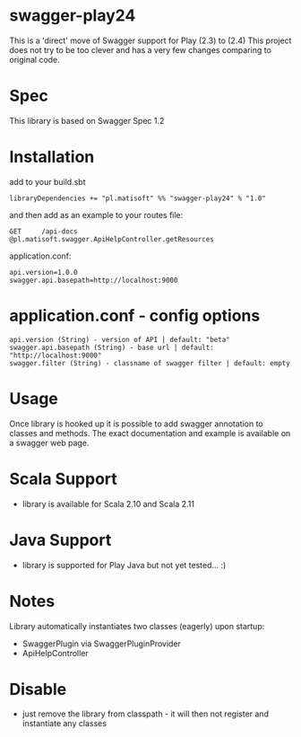 # swagger-play24
This is a 'direct' move of Swagger support for Play (2.3) to (2.4)
This project does not try to be too clever and has a very few changes comparing to original code.

# Spec
This library is based on Swagger Spec 1.2

# Installation
add to your build.sbt

```
libraryDependencies += "pl.matisoft" %% "swagger-play24" % "1.0"
```

and then
add as an example to your routes file:

```
GET     /api-docs                                         @pl.matisoft.swagger.ApiHelpController.getResources
```

application.conf:
```
api.version=1.0.0
swagger.api.basepath=http://localhost:9000
```

# application.conf - config options
```
api.version (String) - version of API | default: "beta"
swagger.api.basepath (String) - base url | default: "http://localhost:9000"
swagger.filter (String) - classname of swagger filter | default: empty
```

# Usage
Once library is hooked up it is possible to add swagger annotation to classes and methods. The exact documentation and example is available on a swagger web page.

# Scala Support
- library is available for Scala 2.10 and Scala 2.11

# Java Support
- library is supported for Play Java but not yet tested... :)

# Notes
Library automatically instantiates two classes (eagerly) upon startup:
- SwaggerPlugin via SwaggerPluginProvider
- ApiHelpController

# Disable
- just remove the library from classpath - it will then not register and instantiate any classes
